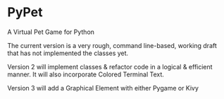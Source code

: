 # PyPet
A Virtual Pet Game for Python

The current version is a very rough, command line-based, working draft that has not implemented the classes yet.

Version 2 will implement classes & refactor code in a logical & efficient manner.  It will also incorporate Colored Terminal Text.

Version 3 will add a Graphical Element with either Pygame or Kivy
